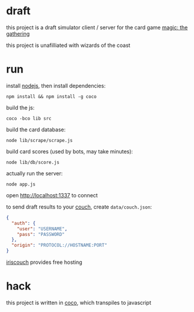 # draft

this project is a draft simulator client / server for the card game
[magic: the gathering](http://en.wikipedia.org/wiki/Magic:_The_Gathering)

this project is unafilliated with wizards of the coast

# run

install [nodejs](http://nodejs.org), then install dependencies:

    npm install && npm install -g coco

build the js:

    coco -bco lib src

build the card database:

    node lib/scrape/scrape.js

build card scores (used by bots, may take minutes):

    node lib/db/score.js

actually run the server:

    node app.js

open <http://localhost:1337> to connect

to send draft results to your [couch](http://couchdb.apache.org/),
create `data/couch.json`:

```json
{
  "auth": {
    "user": "USERNAME",
    "pass": "PASSWORD"
  },
  "origin": "PROTOCOL://HOSTNAME:PORT"
}
```

[iriscouch](http://www.iriscouch.com/) provides free hosting

# hack

this project is written in [coco](https://github.com/satyr/coco), which
transpiles to javascript
